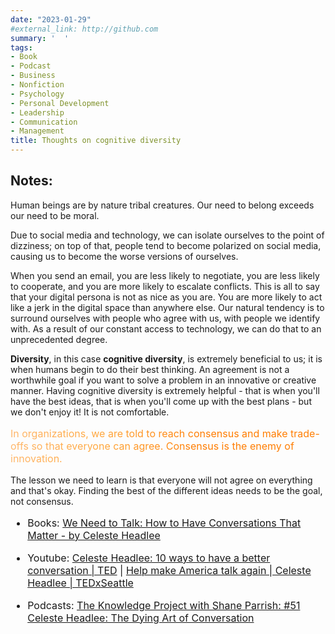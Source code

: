 ```yaml
---
date: "2023-01-29"
#external_link: http://github.com
summary: '  '   
tags:
- Book
- Podcast
- Business
- Nonfiction
- Psychology
- Personal Development
- Leadership
- Communication
- Management
title: Thoughts on cognitive diversity
---
```


## Notes: 

Human beings are by nature tribal creatures. Our need to belong exceeds our need to be moral.

Due to social media and technology, we can isolate ourselves to the point of dizziness; on top of that, people tend to become polarized on social media, causing us to become the worse versions of ourselves.

When you send an email, you are less likely to negotiate, you are less likely to cooperate, and you are more likely to escalate conflicts. This is all to say that your digital persona is not as nice as you are. You are more likely to act like a jerk in the digital space than anywhere else. Our natural tendency is to surround ourselves with people who agree with us, with people we identify with. As a result of our constant access to technology, we can do that to an unprecedented degree.

**Diversity**, in this case **cognitive diversity**, is extremely beneficial to us; it is when humans begin to do their best thinking. An agreement is not a worthwhile goal if you want to solve a problem in an innovative or creative manner. Having cognitive diversity is extremely helpful - that is when you'll have the best ideas, that is when you'll come up with the best plans - but we don't enjoy it! It is not comfortable.

<div style="font-size: 1rem; background: #FFB76B; background: linear-gradient(to right, #FFB76B 0%, #FFA73D 30%, #FF7C00 60%, #FF7F04 100%); -webkit-background-clip: text; -webkit-text-fill-color: transparent;"> 

In organizations, we are told to reach consensus and make trade-offs so that everyone can agree. Consensus is the enemy of innovation.</div> The lesson we need to learn is that everyone will not agree on everything and that's okay. Finding the best of the different ideas needs to be the goal, not consensus.

<font size="3">

-   Books: [We Need to Talk: How to Have Conversations That Matter - by Celeste Headlee](https://www.amazon.se/dp/0062669001?tag=farnamstreet-20&geniuslink=true)

-   Youtube: [Celeste Headlee: 10 ways to have a better conversation \| TED](https://www.youtube.com/watch?v=R1vskiVDwl4) \| [Help make America talk again \| Celeste Headlee \| TEDxSeattle](https://www.youtube.com/watch?v=BMD_Phk7J-Y)

-   Podcasts: [The Knowledge Project with Shane Parrish: #51 Celeste Headlee: The Dying Art of Conversation](https://podcasts.apple.com/us/podcast/51-the-dying-art-of-conversation-with-celeste-headlee/id990149481?i=1000429226571)

</font>


<script data-cfasync="false" src="/cdn-cgi/scripts/5c5dd728/cloudflare-static/email-decode.min.js"></script><script async="" data-type="track" data-hash="AQVxlN4DEO" data-track="51" src="https://app.fusebox.fm/embed/player.js"></script>


